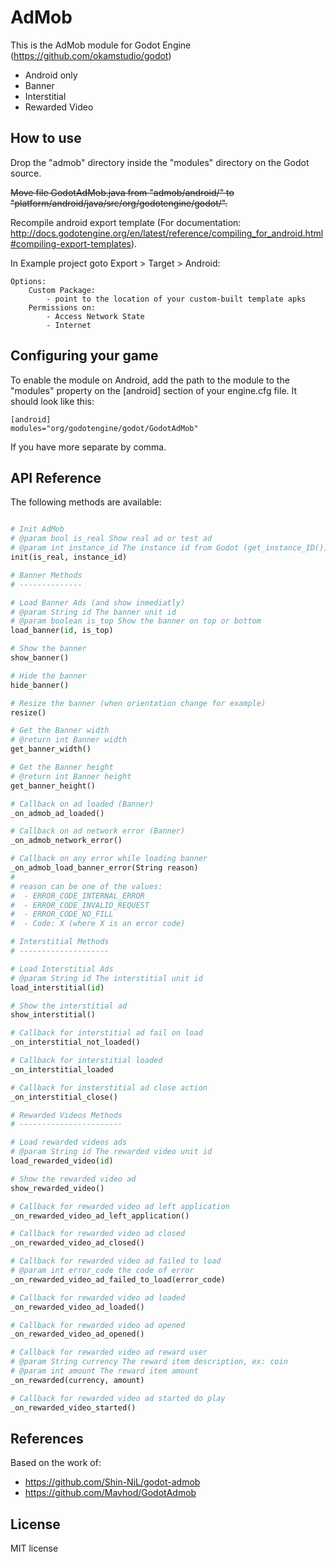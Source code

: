 AdMob
=====
This is the AdMob module for Godot Engine (https://github.com/okamstudio/godot)
- Android only
- Banner
- Interstitial
- Rewarded Video

How to use
----------
Drop the "admob" directory inside the "modules" directory on the Godot source.

~~Move file GodotAdMob.java from "admob/android/" to "platform/android/java/src/org/godotengine/godot/".~~

Recompile android export template (For documentation: http://docs.godotengine.org/en/latest/reference/compiling_for_android.html#compiling-export-templates).


In Example project goto Export > Target > Android:

	Options:
		Custom Package:
			- point to the location of your custom-built template apks
		Permissions on:
			- Access Network State
			- Internet

Configuring your game
---------------------

To enable the module on Android, add the path to the module to the "modules" property on the [android] section of your engine.cfg file. It should look like this:

	[android]
	modules="org/godotengine/godot/GodotAdMob"

If you have more separate by comma.

API Reference
-------------

The following methods are available:
```python

# Init AdMob
# @param bool is_real Show real ad or test ad
# @param int instance_id The instance id from Godot (get_instance_ID())
init(is_real, instance_id)

# Banner Methods
# --------------

# Load Banner Ads (and show inmediatly)
# @param String id The banner unit id
# @param boolean is_top Show the banner on top or bottom
load_banner(id, is_top)

# Show the banner
show_banner()

# Hide the banner
hide_banner()

# Resize the banner (when orientation change for example)
resize()

# Get the Banner width
# @return int Banner width
get_banner_width()

# Get the Banner height
# @return int Banner height
get_banner_height()

# Callback on ad loaded (Banner)
_on_admob_ad_loaded()

# Callback on ad network error (Banner)
_on_admob_network_error()

# Callback on any error while loading banner
_on_admob_load_banner_error(String reason)
#
# reason can be one of the values:
#  - ERROR_CODE_INTERNAL_ERROR   
#  - ERROR_CODE_INVALID_REQUEST
#  - ERROR_CODE_NO_FILL
#  - Code: X (where X is an error code)

# Interstitial Methods
# --------------------

# Load Interstitial Ads
# @param String id The interstitial unit id
load_interstitial(id)

# Show the interstitial ad
show_interstitial()

# Callback for interstitial ad fail on load
_on_interstitial_not_loaded()

# Callback for interstitial loaded
_on_interstitial_loaded

# Callback for insterstitial ad close action
_on_interstitial_close()

# Rewarded Videos Methods
# -----------------------

# Load rewarded videos ads
# @param String id The rewarded video unit id
load_rewarded_video(id)

# Show the rewarded video ad
show_rewarded_video()

# Callback for rewarded video ad left application
_on_rewarded_video_ad_left_application()

# Callback for rewarded video ad closed 
_on_rewarded_video_ad_closed()

# Callback for rewarded video ad failed to load
# @param int error_code the code of error
_on_rewarded_video_ad_failed_to_load(error_code)

# Callback for rewarded video ad loaded
_on_rewarded_video_ad_loaded()

# Callback for rewarded video ad opened
_on_rewarded_video_ad_opened()

# Callback for rewarded video ad reward user
# @param String currency The reward item description, ex: coin
# @param int amount The reward item amount
_on_rewarded(currency, amount)

# Callback for rewarded video ad started do play
_on_rewarded_video_started()
```

References
-------------
Based on the work of:
* https://github.com/Shin-NiL/godot-admob
* https://github.com/Mavhod/GodotAdmob

License
-------------
MIT license

